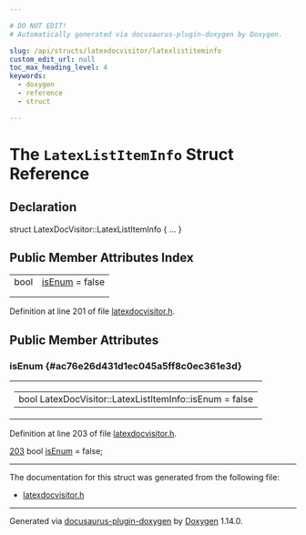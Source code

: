 ```yaml
---

# DO NOT EDIT!
# Automatically generated via docusaurus-plugin-doxygen by Doxygen.

slug: /api/structs/latexdocvisitor/latexlistiteminfo
custom_edit_url: null
toc_max_heading_level: 4
keywords:
  - doxygen
  - reference
  - struct

---
```


<div class="doxyPage">

# The `LatexListItemInfo` Struct Reference



## Declaration

<div class="doxyDeclaration">
struct LatexDocVisitor::LatexListItemInfo { ... }
</div>

## Public Member Attributes Index

<table class="doxyMembersIndex">

<tr class="doxyMemberIndexItem">
<td class="doxyMemberIndexItemType" align="left" valign="top">bool</td>
<td class="doxyMemberIndexItemName" align="left" valign="top"><a href="#ac76e26d431d1ec045a5ff8c0ec361e3d">isEnum</a> = false</td>
</tr>
<tr class="doxyMemberIndexDescription">
<td class="doxyMemberIndexDescriptionLeft"></td>
<td class="doxyMemberIndexDescriptionRight">
</td>
</tr>
<tr class="doxyMemberIndexSeparator">
<td class="doxyMemberIndexSeparator" colspan="2"></td>
</tr>

</table>


<p>Definition at line 201 of file <a href="/web-doxygen/docs/api/files/src/latexdocvisitor-h">latexdocvisitor.h</a>.</p>


<div class="doxySectionDef">

## Public Member Attributes

### isEnum {#ac76e26d431d1ec045a5ff8c0ec361e3d}

<div class="doxyMemberItem">
<div class="doxyMemberProto">
<table class="doxyMemberLabels">
<tr class="doxyMemberLabels">
<td class="doxyMemberLabelsLeft">
<table class="doxyMemberName">
<tr>
<td class="doxyMemberName">bool LatexDocVisitor::LatexListItemInfo::isEnum = false</td>
</tr>
</table>
</td>
</tr>
</table>
</div>
<div class="doxyMemberDoc">



<p>Definition at line 203 of file <a href="/web-doxygen/docs/api/files/src/latexdocvisitor-h">latexdocvisitor.h</a>.</p>


<div class="doxyProgramListing">

<div class="doxyCodeLine"><span class="doxyLineNumber"><a href="#ac76e26d431d1ec045a5ff8c0ec361e3d">203</a></span><span class="doxyLineContent"><span class="doxyHighlight">      </span><span class="doxyHighlightKeywordType">bool</span><span class="doxyHighlight"> <a href="#ac76e26d431d1ec045a5ff8c0ec361e3d">isEnum</a> = </span><span class="doxyHighlightKeyword">false</span><span class="doxyHighlight">;</span></span></div>

</div>

</div>
</div>

</div>

<hr/>

The documentation for this struct was generated from the following file:

<ul>
<li><a href="/web-doxygen/docs/api/files/src/latexdocvisitor-h">latexdocvisitor.h</a></li>
</ul>

<hr/>

<p class="doxyGeneratedBy">Generated via <a href="https://github.com/xpack/docusaurus-plugin-doxygen">docusaurus-plugin-doxygen</a> by <a href="https://www.doxygen.nl">Doxygen</a> 1.14.0.</p>

</div>
